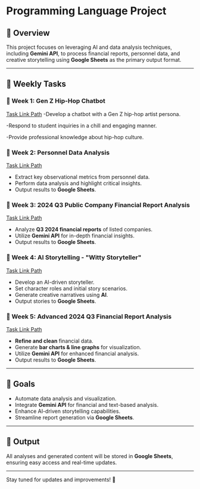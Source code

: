 # Programming Language Project

## 📌 Overview
This project focuses on leveraging AI and data analysis techniques, including **Gemini API**, to process financial reports, personnel data, and creative storytelling using **Google Sheets** as the primary output format.

---

## 📅 Weekly Tasks

### 🔹 Week 1: Gen Z Hip-Hop Chatbot
[Task Link Path](https://colab.research.google.com/drive/1rjWJUzQqoHA4XkPZsTtgjHVtVfD4KHcn?usp=sharing)
-Develop a chatbot with a Gen Z hip-hop artist persona.

-Respond to student inquiries in a chill and engaging manner.

-Provide professional knowledge about hip-hop culture.


### 🔹 Week 2: Personnel Data Analysis
[Task Link Path](https://colab.research.google.com/drive/1gcowCZFZ4Ym8qkTvb7lJ7shxhHInePK8?usp=sharing)
- Extract key observational metrics from personnel data.
- Perform data analysis and highlight critical insights.
- Output results to **Google Sheets**.

### 🔹 Week 3: 2024 Q3 Public Company Financial Report Analysis
[Task Link Path](https://colab.research.google.com/drive/1fsTWvYUV22tagr2KfgU1sQSCbYDkSsr0?usp=sharing)
- Analyze **Q3 2024 financial reports** of listed companies.
- Utilize **Gemini API** for in-depth financial insights.
- Output results to **Google Sheets**.

### 🔹 Week 4: AI Storytelling - "Witty Storyteller"
[Task Link Path](https://colab.research.google.com/drive/1T_Wudr2fOiWvqheHvM1ZciUcMnpkGsDf?usp=sharing)
- Develop an AI-driven storyteller.
- Set character roles and initial story scenarios.
- Generate creative narratives using **AI**.
- Output stories to **Google Sheets**.

### 🔹 Week 5: Advanced 2024 Q3 Financial Report Analysis
[Task Link Path](https://colab.research.google.com/drive/1eApJwGMYTsdIhKtTWRM3_Wl-x1_rhjDQ?usp=sharing)
- **Refine and clean** financial data.
- Generate **bar charts & line graphs** for visualization.
- Utilize **Gemini API** for enhanced financial analysis.
- Output results to **Google Sheets**.

---

## 🚀 Goals
- Automate data analysis and visualization.
- Integrate **Gemini API** for financial and text-based analysis.
- Enhance AI-driven storytelling capabilities.
- Streamline report generation via **Google Sheets**.

---

## 📂 Output
All analyses and generated content will be stored in **Google Sheets**, ensuring easy access and real-time updates.

---

Stay tuned for updates and improvements! 🚀

